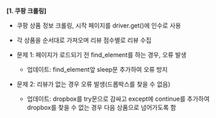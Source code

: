 **[1. 쿠팡 크롤링]**
  - 쿠팡 상품 정보 크롤링, 시작 페이지를 driver.get()에 인수로 사용
  - 각 상품을 순서대로 가져오며 리뷰 점수별로 리뷰 수집

  
  - 문제 1: 페이지가 로드되기 전 find_element를 하는 경우, 오류 발생 
     - 업데이트: find_element앞 sleep문 추가하여 오류 방지
  - 문제 2: 리뷰가 없는 경우 오류 발생(드롭박스를 찾을 수 없음)  
     - 업데이트: dropbox를 try문으로 감싸고 except에 continue를 추가하여 dropbox를 찾을 수 없는 경우 다음 상품으로 넘어가도록 함
